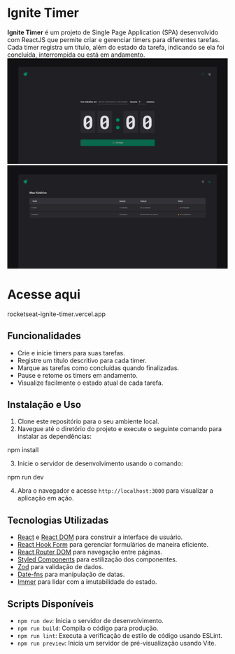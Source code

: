 
# Ignite Timer

**Ignite Timer** é um projeto de Single Page Application (SPA) desenvolvido com ReactJS que permite criar e gerenciar timers para diferentes tarefas. Cada timer registra um título, além do estado da tarefa, indicando se ela foi concluída, interrompida ou está em andamento.
<img src="./public/screen.png">
<img src="./public/screen-2.png">
# Acesse aqui

rocketseat-ignite-timer.vercel.app

## Funcionalidades

- Crie e inicie timers para suas tarefas.
- Registre um título descritivo para cada timer.
- Marque as tarefas como concluídas quando finalizadas.
- Pause e retome os timers em andamento.
- Visualize facilmente o estado atual de cada tarefa.

## Instalação e Uso

1. Clone este repositório para o seu ambiente local.
2. Navegue até o diretório do projeto e execute o seguinte comando para instalar as dependências:


npm install


3. Inicie o servidor de desenvolvimento usando o comando:


npm run dev


4. Abra o navegador e acesse `http://localhost:3000` para visualizar a aplicação em ação.

## Tecnologias Utilizadas

- [React](https://reactjs.org/) e [React DOM](https://reactjs.org/docs/react-dom.html) para construir a interface de usuário.
- [React Hook Form](https://react-hook-form.com/) para gerenciar formulários de maneira eficiente.
- [React Router DOM](https://reactrouter.com/web/guides/quick-start) para navegação entre páginas.
- [Styled Components](https://styled-components.com/) para estilização dos componentes.
- [Zod](https://github.com/vriad/zod) para validação de dados.
- [Date-fns](https://date-fns.org/) para manipulação de datas.
- [Immer](https://immerjs.github.io/immer/) para lidar com a imutabilidade do estado.

## Scripts Disponíveis

- `npm run dev`: Inicia o servidor de desenvolvimento.
- `npm run build`: Compila o código para produção.
- `npm run lint`: Executa a verificação de estilo de código usando ESLint.
- `npm run preview`: Inicia um servidor de pré-visualização usando Vite.



